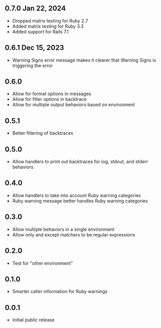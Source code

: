 ## 0.7.0 Jan 22, 2024

* Dropped matrix testing for Ruby 2.7
* Added matrix testing for Ruby 3.3
* Added support for Rails 7.1

## 0.6.1 Dec 15, 2023

* Warning Signs error message makes it clearer that Warning Signs is 
  triggering the error

## 0.6.0

* Allow for format options in messages
* Allow for filter options in backtrace
* Allow for multiple output behaviors based on environment

## 0.5.1

* Better filtering of backtraces 

## 0.5.0

* Allow handlers to print out backtraces for log, stdout, and stderr behaviors

## 0.4.0

* Allow handlers to take into account Ruby warning categories
* Ruby warning message better handles Ruby warning categories

## 0.3.0

* Allow multiple behaviors in a single environment
* Allow only and except matchers to be regular expressions

## 0.2.0

* Test for "other environment"

## 0.1.0

* Smarter caller information for Ruby warnings

## 0.0.1

* Initial public release
